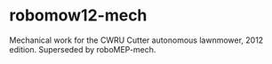 robomow12-mech
==============

Mechanical work for the CWRU Cutter autonomous lawnmower, 2012 edition.  Superseded by roboMEP-mech.
